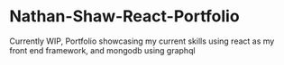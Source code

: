 # Nathan-Shaw-React-Portfolio
Currently WIP, Portfolio showcasing my current skills using react as my front end framework, and mongodb using graphql
